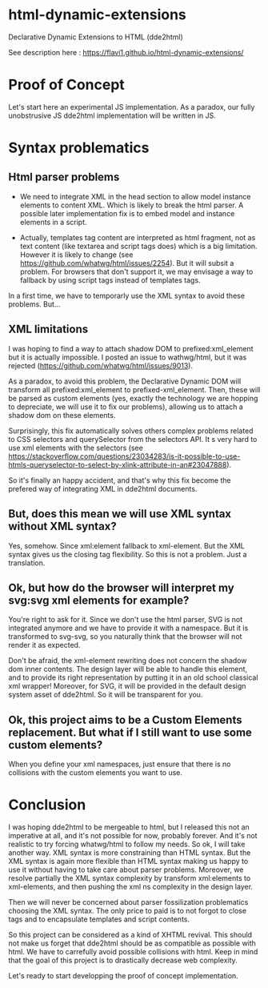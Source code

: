 # html-dynamic-extensions
Declarative Dynamic Extensions to HTML (dde2html)

See description here : https://flavi1.github.io/html-dynamic-extensions/

# Proof of Concept
Let's start here an experimental JS implementation.
As a paradox, our fully unobstrusive JS dde2html implementation will be written in JS.

# Syntax problematics

## Html parser problems

- We need to integrate XML in the head section to allow model instance elements to content XML. Which is likely to break the html parser. A possible later implementation fix is to embed model and instance elements in a script.

- Actually, templates tag content are interpreted as html fragment, not as text content (like textarea and script tags does) which is a big limitation.
However it is likely to change (see https://github.com/whatwg/html/issues/2254). But it will subsit a problem. For browsers that don't support it, we may envisage a way to fallback by using script tags instead of templates tags.

In a first time, we have to temporarly use the XML syntax to avoid these problems. But...

## XML limitations

I was hoping to find a way to attach shadow DOM to prefixed:xml_element but it is actually impossible.
I posted an issue to wathwg/html, but it was rejected (https://github.com/whatwg/html/issues/9013).

As a paradox, to avoid this problem, the Declarative Dynamic DOM will transform all prefixed:xml_element to prefixed-xml_element.
Then, these will be parsed as custom elements (yes, exactly the technology we are hopping to depreciate, we will use it to fix our problems), allowing us to attach a shadow dom on these elements.

Surprisingly, this fix automatically solves others complex problems related to CSS selectors and querySelector from the selectors API. It s very hard to use xml elements with the selectors (see https://stackoverflow.com/questions/23034283/is-it-possible-to-use-htmls-queryselector-to-select-by-xlink-attribute-in-an#23047888).

So it's finally an happy accident, and that's why this fix become the prefered way of integrating XML in dde2html documents.

## But, does this mean we will use XML syntax without XML syntax?
Yes, somehow. Since xml:element fallback to xml-element. But the XML syntax gives us the closing tag flexibility. So this is not a problem. Just a translation.

## Ok, but how do the browser will interpret my svg:svg xml elements for example?
You're right to ask for it. Since we don't use the html parser, SVG is not integrated anymore and we have to provide it with a namespace. But it is transformed to svg-svg, so you naturally think that the browser will not render it as expected.

Don't be afraid, the xml-element rewriting does not concern the shadow dom inner contents. The design layer will be able to handle this element, and to provide its right representation by putting it in an old school classical xml wrapper!
Moreover, for SVG, it will be provided in the default design system asset of dde2html. So it will be transparent for you.

## Ok, this project aims to be a Custom Elements replacement. But what if I still want to use some custom elements?
When you define your xml namespaces, just ensure that there is no collisions with the custom elements you want to use.

# Conclusion
I was hoping dde2html to be mergeable to html, but I released this not an imperative at all, and it's not possible for now, probably forever.
And it's not realistic to try forcing whatwg/html to follow my needs. So ok, I will take another way.
XML syntax is more constraining than HTML syntax. But the XML syntax is again more flexible than HTML syntax making us happy to use it without having to take care about parser problems. Moreover, we resolve partially the XML syntax complexity by transform xml:elements to xml-elements, and then pushing the xml ns complexity in the design layer.

Then we will never be concerned about parser fossilization problematics choosing the XML syntax.
The only price to paid is to not forgot to close tags and to encapsulate templates and script contents.

So this project can be considered as a kind of XHTML revival.
This should not make us forget that dde2html should be as compatible as possible with html.
We have to carrefully avoid possible collisions with html.
Keep in mind that the goal of this project is to drastically decrease web complexity.

Let's ready to start developping the proof of concept implementation.
